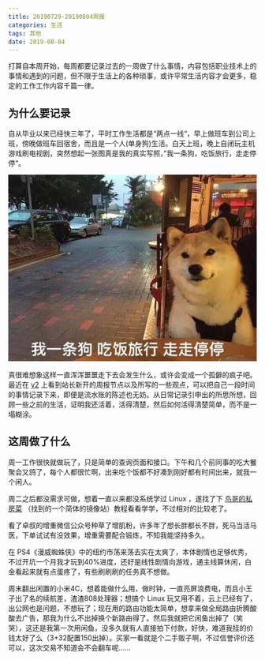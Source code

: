 ```yaml
---
title: 20190729-20190804周报
categories: 生活
tags: 其他
date: 2019-08-04
---
```


打算自本周开始，每周都要记录过去的一周做了什么事情，内容包括职业技术上的事情和遇到的问题，但不限于生活上的各种琐事，或许平常生活内容才会更多，稳定的工作工作内容千篇一律。

<!--more-->

## 为什么要记录

自从毕业以来已经快三年了，平时工作生活都是“两点一线“，早上做班车到公司上班，傍晚做班车回宿舍，而且是一个人(单身狗)生活。白天上班，晚上自闭玩主机游戏刷电视剧，突然想起一张图真是我的真实写照，”我一条狗，吃饭旅行，走走停停“。

![img](../images/backup/b7afef11728b4710308bcf8ecacec3fdfd0323dd.jpg)

真很难想象这样一直浑浑噩噩走下去会发生什么，或许会变成一个孤僻的疯子吧。最近在 [v2](https://www.v2ex.com) 上看到站长新开的周报节点以及所写的一些观点，可以把自己一段时间的事情记录下来，即便是流水账的陈述也无妨。从日常记录引申出的所思所想，回顾一些之前的生活，证明我还活着，活得清楚，然后如何活得清楚简单，而不是一塌糊涂。

## 这周做了什么

周一工作很快就做玩了，只是简单的查询页面和接口。下午和几个前同事的吃大餐聚会又鸽了，每个人都很忙啊，出来吃个饭都不好凑到刚好都有时间出来，就我一个闲人。

周二之后都没需求可做，想着一直以来都没系统学过 Linux ，遂找了下 [鸟哥的私房菜](https://doc.plob.org/vbird_linux/) （找到的一个简体的镜像站）教程看看学学，不过相对的比较老了。

看了卓叔的增重微信公众号种草了增肌粉，许多年了想长胖都长不胖，死马当活马医，下单试试有没效果，增重需要配合锻炼，不知我能坚持多久。

在 PS4《漫威蜘蛛侠》中的纽约市荡来荡去实在太爽了，本体剧情也足够优秀，不过开坑一个月我才玩到40%进度，还好是线性剧情向游戏，通主线算休闲，白金看起来就有点蛋疼了，有些刷刷刷的任务真不想做。

周末翻出闲置的小米4C，想着能做什么用，做时钟，一直亮屏浪费电，而且小王子出了名的续航差，渣渣808处理器；想搞个 Linux 玩又用不着，云上已经有了，出公网也是问题，不想玩了；现在用的路由功能太简单，想拿来做全局路由折腾酸酸去广告，那我为什么不出掉换个新路由得了。然后我就把它闲鱼出掉了（笑哭），这还是我第一次用闲鱼，没多久就有人直接拍下付款，好快，难道我挂的价钱太好了么（3+32配置150出掉）。买家一看就是个二手贩子啊，不过信誉评价还可以，这次交易不知道会不会翻车呢......